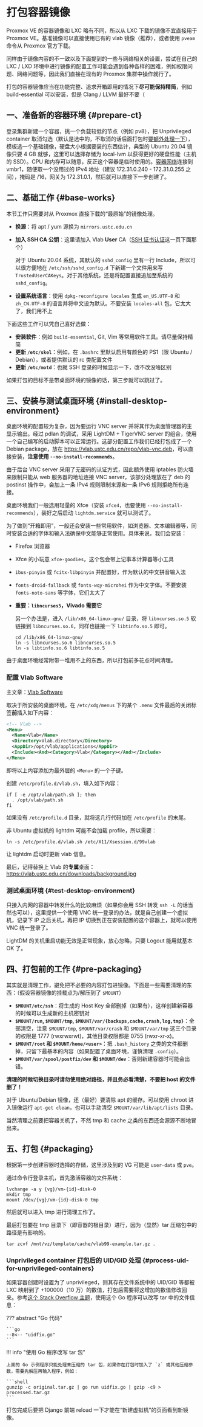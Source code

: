# 打包容器镜像

Proxmox VE 的容器镜像和 LXC 略有不同，所以从 LXC 下载的镜像不宜直接用于 Proxmox VE。基准镜像可以直接使用已有的 vlab 镜像（推荐），或者使用 `pveam` 命令从 Proxmox 官方下载。

同样由于镜像内容的不一致以及下面提到的一些与网络相关的设置，尝试在自己的 LXC / LXD 环境中进行镜像的配置工作可能会遇到各种各样的困难，例如权限问题、网络问题等，因此我们直接在现有的 Proxmox 集群中操作就行了。

打包的容器镜像应当在功能完整、追求开箱即用的情况下**尽可能保持精简**，例如 build-essential 可以安装，但是 Clang / LLVM 最好不要（

## 一、准备新的容器环境 {#prepare-ct}

登录集群新建一个容器，挑一个负载较低的节点（例如 pv8），把 Unprivileged container 取消勾选（默认是选中的，不取消的话后面打包时[要额外处理一下](#process-uid-for-unprivileged-containers)），模板选一个基础镜像，硬盘大小根据要装的东西估计，典型的 Ubuntu 20.04 镜像只要 4 GB 就够，这里可以选择存储为 local-lvm 以获得更好的硬盘性能（主机的 SSD）。CPU 和内存可以随意，反正这个容器是临时使用的。[容器网络](../networking/index.md)连接到 vmbr1，随便取一个没用过的 IPv4 地址（建议 172.31.0.240 - 172.31.0.255 之间），掩码是 /16，网关为 172.31.0.1，然后就可以直接下一步创建了。

## 二、基础工作 {#base-works}

本节工作只需要对从 Proxmox 直接下载的“最原始”的镜像处理。

- **换源**：将 apt / yum 源换为 `mirrors.ustc.edu.cn`
- **加入 SSH CA 公钥**：这里请加入 Vlab **User** CA（[SSH 证书认证](../ssh-ca.md)这一页下面那个）

    对于 Ubuntu 20.04 系统，其默认的 `sshd_config` 里有一行 Include，所以可以很方便地在 `/etc/ssh/sshd_config.d` 下新建一个文件用来写 `TrustedUserCAKeys`。对于其他系统，还是将配置直接追加至系统的 `sshd_config`。

- **设置系统语言**：使用 `dpkg-reconfigure locales` 生成 `en_US.UTF-8` 和 `zh_CN.UTF-8` 的语言并将中文设为默认。不要安装 `locales-all` 包，它太大了，我们用不上

下面这些工作可以凭自己喜好选做：

- **安装软件**：例如 `build-essential`, Git, Vim 等常用软件工具。请尽量保持精简
- **更新 `/etc/skel`**：例如，在 `.bashrc` 里默认启用有颜色的 PS1（限 Ubuntu / Debian），或者提供默认的 rc 类配置文件
- **更新 `/etc/motd`**：也就 SSH 登录的时候显示一下，改不改没啥区别

如果打包的目标不是带桌面环境的镜像的话，第三步就可以跳过了。

## 三、安装与测试桌面环境 {#install-desktop-environment}

桌面环境的配置较为复杂，因为要运行 VNC server 并将其作为桌面管理器的主显示输出。经过 pdlan 的调试，采用 LightDM + TigerVNC server 的组合，使用一个自己编写的启动脚本可以正常运行。这部分配置工作我们已经打包成了一个 Debian package，放在 <https://vlab.ustc.edu.cn/repo/vlab-vnc.deb>，可以直接安装，**注意使用 `--no-install-recommends`**。

由于后台 VNC server 采用了无密码的认证方式，因此额外使用 iptables 防火墙来限制只能从 web 服务器的地址连接 VNC server，该部分处理放在了 deb 的 postinst 操作中，会加上一条 IPv4 规则限制来源和一条 IPv6 规则拒绝所有连接。

桌面环境我们一般选用轻量的 Xfce（安装 `xfce4`，也要使用 `--no-install-recommends`），装好之后启动 `lightdm.service` 就可以测试了。

为了做到“开箱即用”，一般还会安装一些常用软件，如浏览器、文本编辑器等，同时安装合适的字体和输入法确保中文能够正常使用。具体来说，我们会安装：

- Firefox 浏览器
- Xfce 的小玩意 `xfce-goodies`，这个包会带上记事本计算器等小工具
- `ibus-pinyin` 或 `fcitx-libpinyin` 并配置好，作为默认的中文拼音输入法
- `fonts-droid-fallback` 或 `fonts-wqy-microhei` 作为中文字体。不要安装 `fonts-noto-sans` 等字体，它们太大了
- **重要：`libncurses5`，Vivado 需要它**

    另一个办法是，进入 `/lib/x86_64-linux-gnu/` 目录，将 `libncurses.so.5` 软链接到 `libncurses.so.6`，同样也链接一下 `libtinfo.so.5` 即可。

    ```shell
    cd /lib/x86_64-linux-gnu/
    ln -s libncurses.so.6 libncurses.so.5
    ln -s libtinfo.so.6 libtinfo.so.5
    ```

由于桌面环境经常附带一堆用不上的东西，所以打包前多花点时间清理。

### 配置 Vlab Software

主文章：[Vlab Software](../vlab-software/index.md)

取决于所安装的桌面环境，在 `/etc/xdg/menus` 下的某个 `.menu` 文件最后的关闭标签**前**插入如下内容：

```xml
<!-- Vlab -->
<Menu>
  <Name>Vlab</Name>
  <Directory>Vlab.directory</Directory>
  <AppDir>/opt/vlab/applications</AppDir>
  <Include><And><Category>Vlab</Category></And></Include>
</Menu>
```

即将以上内容添加为最外层的 `<Menu>` 的一个子键。

创建 `/etc/profile.d/vlab.sh`，填入如下内容：

```shell
if [ -e /opt/vlab/path.sh ]; then
  . /opt/vlab/path.sh
fi
```

如果没有 `/etc/profile.d` 目录，就将这几行代码加在 `/etc/profile` 的末尾。

非 Ubuntu 虚拟机的 lightdm 可能不会加载 profile，所以需要：

```
ln -s /etc/profile.d/vlab.sh /etc/X11/Xsession.d/99vlab
```

让 lightdm 启动时更新 vlab 信息。

最后，记得替换上 Vlab 的**专属**桌面：<https://vlab.ustc.edu.cn/downloads/background.jpg>

### 测试桌面环境 {#test-desktop-environment}

只接入内网的容器中转发什么的比较麻烦（如果你会用 SSH 转发 `ssh -L` 的话当然也可以），这里提供一个使用 VNC 统一登录的办法，就是自己创建一个虚拟机，记录下 IP 之后关机，再把 IP 切换到正在安装配置的这个容器上，就可以使用 VNC 统一登录了。

LightDM 的关机重启功能无效是正常现象，放心忽略，只要 Logout 能用就基本 OK 了。

  [vlab-vnc]: https://github.com/iBug/vlab-deb/tree/master/vlab-vnc

## 四、打包前的工作 {#pre-packaging}

其实就是清理工作，避免把不必要的内容打包进镜像。下面是一些需要清理的东西：（假设容器镜像的挂载点为/解压到了 `$MOUNT`）

- **`$MOUNT/etc/ssh`**：将生成的 Host Key 全部删掉（如果有），这样创建新容器的时候可以生成新的主机密钥对
- **`$MOUNT/run`, `$MOUNT/tmp`, `$MOUNT/var/{backups,cache,crash,log,tmp}`**：全部清空，注意 `$MOUNT/tmp`, `$MOUNT/var/crash` 和 `$MOUNT/var/tmp` 这三个目录的权限是 1777 (rwxrwxrwt)，其他目录权限都是 0755 (rwxr-xr-x)。
- **`$MOUNT/root` 和 `$MOUNT/home/<user>`**：把 `.bash_history` 之类的文件都删掉，只留下最基本的内容（如果配置了桌面环境，谨慎清理 `.config`）。
- **`$MOUNT/var/spool/postfix/dev` 和 `$MOUNT/dev`**：否则新建容器时可能会出错。

**清理的时候切换目录时请勿使用绝对路径，并且务必看清楚，不要把 host 的文件删了！**

对于 Ubuntu/Debian 镜像，还（最好）要清除 apt 的缓存。可以使用 chroot 进入镜像运行 `apt-get clean`，也可以手动清空 `$MOUNT/var/lib/apt/lists` 目录。

当然清理之前要把容器关机了，不然 tmp 和 cache 之类的东西还会源源不断地冒出来。

## 五、打包 {#packaging}

根据第一步创建容器时选择的存储，这里涉及到的 VG 可能是 `user-data` 或 `pve`。

通过命令行登录主机，首先激活容器的文件系统：

```shell
lvchange -a y {vg}/vm-{id}-disk-0
mkdir tmp
mount /dev/{vg}/vm-{id}-disk-0 tmp
```

然后就可以进入 tmp 进行清理工作了。

最后打包要在 tmp 目录下（即容器的根目录）进行，因为（显然）tar 压缩包中的路径是有影响的。

```shell
tar zcvf /mnt/vz/template/cache/vlab99-example.tar.gz .
```

### Unprivileged container 打包后的 UID/GID 处理 {#process-uid-for-unprivileged-containers}

如果容器创建时设置为了 unprivileged，则其存在文件系统中的 UID/GID 等都被 LXC 映射到了 +100000（10 万）的数值，打包后需要将这增加的数值修改回来。参考[这个 Stack Overflow 主题][tar-uid]，使用这个 Go 程序可以改写 tar 中的文件信息：

  [tar-uid]: https://stackoverflow.com/q/39153605/5958455

??? abstract "Go 代码"

    ```go
    --8<-- "uidfix.go"
    ```

!!! info "使用 Go 程序改写 tar 包"

    上面的 Go 示例程序只能处理未压缩的 tar 包，如果你在打包时加入了 `z` 或其他压缩参数，需要先解压再输入程序，例如：

    ```shell
    gunzip -c original.tar.gz | go run uidfix.go | gzip -c9 > processed.tar.gz
    ```

打包完成后要把 Django 前端 reload 一下才能在“新建虚拟机”的页面看到新镜像。
